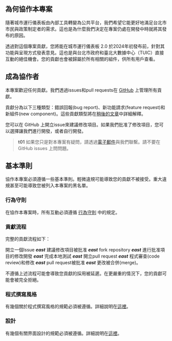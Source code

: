 ## 為何協作本專案
隨著城市運行儀表板由內部工具轉變為公共平台，我們希望它能更好地滿足台北市市民與政策制定者的需求。這也是為什麼我們決定在專案仍處在開發中時就將其發布的原因。

透過對這個專案貢獻，您將能在城市運行儀表板 2.0 於2024年初發布前，針對其功能與呈現方式發表意見。這也是與台北市政府和臺北大數據中心（TUIC）直接互動的絕佳機會。您的貢獻也會被歸屬於所有相關的組件，供所有用戶查看。

## 成為協作者
本專案歡迎任何貢獻。我們透過issues和pull requests在 [GitHub](https://github.com/igorho2000/Taipei-City-Dashboard-Public) 上管理所有貢獻。

貢獻分為以下三種類型：錯誤回報(bug report)、新功能請求(feature request)和新組件(new component)。這些貢獻類型將在[稍後的文章](/front-end/open-an-issue)中詳細解釋。

您可以在 GitHub 上開立issue來建議修改項目。如果我們批准了修改項目，您可以選擇讓我們進行開發，或者自行開發。

>**t01**
>如果您只是對本專案有疑問，請透過[電子郵件](/front-end/introduction#contact-us)與我們聯繫。請不要在 GitHub issues 上問問題。

## 基本準則
協作本專案必須遵循一些基本準則。輕微違規可能導致您的貢獻不被接受。重大違規甚至可能導致您被列入本專案的黑名單。

### 行為守則
在協作本專案時，所有互動必須遵循 [行為守則](https://github.com/igorho2000/Taipei-City-Dashboard-Public/blob/main/contribution/CODE_OF_CONDUCT.md) 中的規定。

### 貢獻流程
完整的貢獻流程如下：

開立一個Issue ***east*** 建議修改項目被批准 ***east*** fork repository ***east*** 進行批准項目的修改開發 ***east*** 完成本地測試 ***east*** 開立pull request ***east*** 程式審查(code review)和修改 ***east*** pull request被批准 ***east*** 更改被合併(merge)。

不遵循上述流程可能會導致您貢獻的採用被延遲。在更嚴重的情況下，您的貢獻可能會被完全拒絕。

### 程式撰寫風格
有幾個關於程式撰寫風格的規範必須被遵循。詳細說明在[這裡](/front-end/code-style)。

### 設計
有幾個有關界面設計的規範必須被遵循。詳細說明在[這裡](/front-end/design-guide)。

